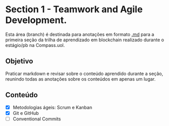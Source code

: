 # Section 1 - Teamwork and Agile Development.

Esta área (branch) é destinada para anotações em formato [.md](https://www.markdownguide.org/) para a primeira seção da trilha de aprendizado em blockchain realizado durante o estágio/pb na Compass.uol.

## Objetivo

Praticar markdown e revisar sobre o conteúdo aprendido durante a seção, reunindo todas as anotações sobre os conteúdos em apenas um lugar.

## Conteúdo

- [x] Metodologias ágeis: Scrum e Kanban
- [x] Git e GitHub
- [ ] Conventional Commits